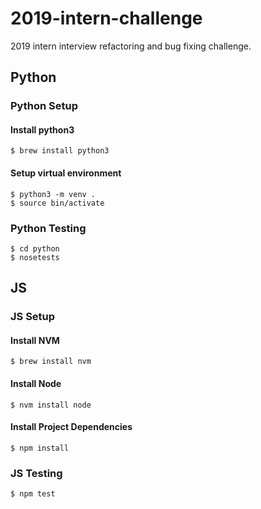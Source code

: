 # 2019-intern-challenge
2019 intern interview refactoring and bug fixing challenge.

## Python

### Python Setup

#### Install python3
    $ brew install python3

#### Setup virtual environment
    $ python3 -m venv .
    $ source bin/activate

### Python Testing 
    $ cd python
    $ nosetests

## JS

### JS Setup

#### Install NVM
    $ brew install nvm

#### Install Node
    $ nvm install node

#### Install Project Dependencies
    $ npm install

### JS Testing
    $ npm test